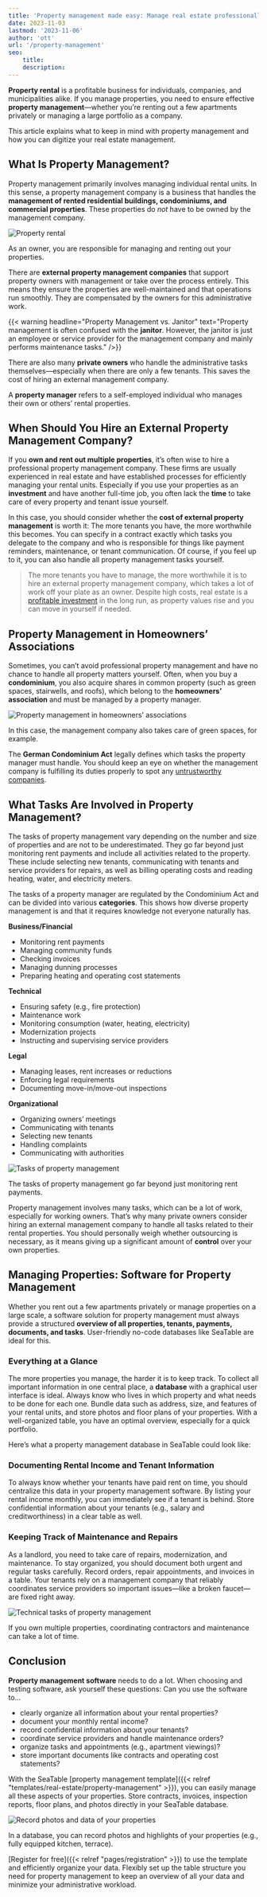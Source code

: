 ```yaml
---
title: 'Property management made easy: Manage real estate professionally'
date: 2023-11-03
lastmod: '2023-11-06'
author: 'ott'
url: '/property-management'
seo:
    title:
    description:
---
```


**Property rental** is a profitable business for individuals, companies, and municipalities alike. If you manage properties, you need to ensure effective **property management**—whether you’re renting out a few apartments privately or managing a large portfolio as a company.

This article explains what to keep in mind with property management and how you can digitize your real estate management.

## What Is Property Management?

Property management primarily involves managing individual rental units. In this sense, a property management company is a business that handles the **management of rented residential buildings, condominiums, and commercial properties**. These properties do _not_ have to be owned by the management company.

![Property rental](tierra-mallorca-rgJ1J8SDEAY-unsplash.jpg)

As an owner, you are responsible for managing and renting out your properties.

There are **external property management companies** that support property owners with management or take over the process entirely. This means they ensure the properties are well-maintained and that operations run smoothly. They are compensated by the owners for this administrative work.

{{< warning headline="Property Management vs. Janitor" text="Property management is often confused with the **janitor**. However, the janitor is just an employee or service provider for the management company and mainly performs maintenance tasks." />}}

There are also many **private owners** who handle the administrative tasks themselves—especially when there are only a few tenants. This saves the cost of hiring an external management company.

A **property manager** refers to a self-employed individual who manages their own or others’ rental properties.

## When Should You Hire an External Property Management Company?

If you **own and rent out multiple properties**, it’s often wise to hire a professional property management company. These firms are usually experienced in real estate and have established processes for efficiently managing your rental units. Especially if you use your properties as an **investment** and have another full-time job, you often lack the **time** to take care of every property and tenant issue yourself.

In this case, you should consider whether the **cost of external property management** is worth it: The more tenants you have, the more worthwhile this becomes. You can specify in a contract exactly which tasks you delegate to the company and who is responsible for things like payment reminders, maintenance, or tenant communication. Of course, if you feel up to it, you can also handle all property management tasks yourself.

> The more tenants you have to manage, the more worthwhile it is to hire an external property management company, which takes a lot of work off your plate as an owner. Despite high costs, real estate is a [profitable investment](https://www.immoanleger.de/10-gruende-immobilien-investieren/) in the long run, as property values rise and you can move in yourself if needed.

## Property Management in Homeowners’ Associations

Sometimes, you can’t avoid professional property management and have no chance to handle all property matters yourself. Often, when you buy a **condominium**, you also acquire shares in common property (such as green spaces, stairwells, and roofs), which belong to the **homeowners’ association** and must be managed by a property manager.

![Property management in homeowners’ associations](house-1353389_640-e1620395214642.jpg)

In this case, the management company also takes care of green spaces, for example.

The **German Condominium Act** legally defines which tasks the property manager must handle. You should keep an eye on whether the management company is fulfilling its duties properly to spot any [untrustworthy companies](https://www.hausverwaltung-ratgeber.de/woran-erkennt-man-einen-unserioesen-hausverwalter.html).

## What Tasks Are Involved in Property Management?

The tasks of property management vary depending on the number and size of properties and are not to be underestimated. They go far beyond just monitoring rent payments and include all activities related to the property. These include selecting new tenants, communicating with tenants and service providers for repairs, as well as billing operating costs and reading heating, water, and electricity meters.

The tasks of a property manager are regulated by the Condominium Act and can be divided into various **categories**. This shows how diverse property management is and that it requires knowledge not everyone naturally has.

**Business/Financial**

- Monitoring rent payments
- Managing community funds
- Checking invoices
- Managing dunning processes
- Preparing heating and operating cost statements

**Technical**

- Ensuring safety (e.g., fire protection)
- Maintenance work
- Monitoring consumption (water, heating, electricity)
- Modernization projects
- Instructing and supervising service providers

**Legal**

- Managing leases, rent increases or reductions
- Enforcing legal requirements
- Documenting move-in/move-out inspections

**Organizational**

- Organizing owners’ meetings
- Communicating with tenants
- Selecting new tenants
- Handling complaints
- Communicating with authorities

![Tasks of property management](towfiqu-barbhuiya-05XcCfTOzN4-unsplash.jpg)

The tasks of property management go far beyond just monitoring rent payments.

Property management involves many tasks, which can be a lot of work, especially for working owners. That’s why many private owners consider hiring an external management company to handle all tasks related to their rental properties. You should personally weigh whether outsourcing is necessary, as it means giving up a significant amount of **control** over your own properties.

## Managing Properties: Software for Property Management

Whether you rent out a few apartments privately or manage properties on a large scale, a software solution for property management must always provide a structured **overview of all properties, tenants, payments, documents, and tasks**. User-friendly no-code databases like SeaTable are ideal for this.

### Everything at a Glance

The more properties you manage, the harder it is to keep track. To collect all important information in one central place, a **database** with a graphical user interface is ideal. Always know who lives in which property and what needs to be done for each one. Bundle data such as address, size, and features of your rental units, and store photos and floor plans of your properties. With a well-organized table, you have an optimal overview, especially for a quick portfolio.

Here’s what a property management database in SeaTable could look like:

### Documenting Rental Income and Tenant Information

To always know whether your tenants have paid rent on time, you should centralize this data in your property management software. By listing your rental income monthly, you can immediately see if a tenant is behind. Store confidential information about your tenants (e.g., salary and creditworthiness) in a clear table as well.

### Keeping Track of Maintenance and Repairs

As a landlord, you need to take care of repairs, modernization, and maintenance. To stay organized, you should document both urgent and regular tasks carefully. Record orders, repair appointments, and invoices in a table. Your tenants rely on a management company that reliably coordinates service providers so important issues—like a broken faucet—are fixed right away.

![Technical tasks of property management](pexels-anil-karakaya-6419128.jpg)

If you own multiple properties, coordinating contractors and maintenance can take a lot of time.

## Conclusion

**Property management software** needs to do a lot. When choosing and testing software, ask yourself these questions: Can you use the software to…

- clearly organize all information about your rental properties?
- document your monthly rental income?
- record confidential information about your tenants?
- coordinate service providers and handle maintenance orders?
- organize tasks and appointments (e.g., apartment viewings)?
- store important documents like contracts and operating cost statements?

With the SeaTable [property management template]({{< relref "templates/real-estate/property-management" >}}), you can easily manage all these aspects of your properties. Store contracts, invoices, inspection reports, floor plans, and photos directly in your SeaTable database.

![Record photos and data of your properties](steven-ungermann-L1Nt0O4Cv3g-unsplash.jpg)

In a database, you can record photos and highlights of your properties (e.g., fully equipped kitchen, terrace).

[Register for free]({{< relref "pages/registration" >}}) to use the template and efficiently organize your data. Flexibly set up the table structure you need for property management to keep an overview of all your data and minimize your administrative workload.
